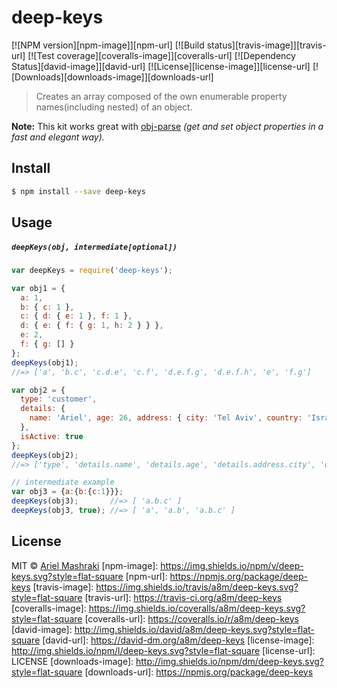 # deep-keys 
[![NPM version][npm-image]][npm-url]
[![Build status][travis-image]][travis-url]
[![Test coverage][coveralls-image]][coveralls-url]
[![Dependency Status][david-image]][david-url]
[![License][license-image]][license-url]
[![Downloads][downloads-image]][downloads-url]

> Creates an array composed of the own enumerable property names(including nested) of an object.

**Note:** This kit works great with [obj-parse](https://github.com/a8m/obj-parse) _(get and set object properties in a fast and elegant way)._

## Install

```sh
$ npm install --save deep-keys
```

## Usage
##### `deepKeys(obj, intermediate[optional])`
```js
var deepKeys = require('deep-keys');

var obj1 = {
  a: 1,
  b: { c: 1 },
  c: { d: { e: 1 }, f: 1 },
  d: { e: { f: { g: 1, h: 2 } } },
  e: 2,
  f: { g: [] }
};
deepKeys(obj1);
//=> ['a', 'b.c', 'c.d.e', 'c.f', 'd.e.f.g', 'd.e.f.h', 'e', 'f.g']

var obj2 = {
  type: 'customer',
  details: {
    name: 'Ariel', age: 26, address: { city: 'Tel Aviv', country: 'Israel' }
  },
  isActive: true
};
deepKeys(obj2);
//=> ['type', 'details.name', 'details.age', 'details.address.city', 'details.address.country', 'isActive']

// intermediate example
var obj3 = {a:{b:{c:1}}};
deepKeys(obj3);       //=> [ 'a.b.c' ]
deepKeys(obj3, true); //=> [ 'a', 'a.b', 'a.b.c' ]
```


## License

MIT © [Ariel Mashraki](https://github.com/a8m)
[npm-image]: https://img.shields.io/npm/v/deep-keys.svg?style=flat-square
[npm-url]: https://npmjs.org/package/deep-keys
[travis-image]: https://img.shields.io/travis/a8m/deep-keys.svg?style=flat-square
[travis-url]: https://travis-ci.org/a8m/deep-keys
[coveralls-image]: https://img.shields.io/coveralls/a8m/deep-keys.svg?style=flat-square
[coveralls-url]: https://coveralls.io/r/a8m/deep-keys
[david-image]: http://img.shields.io/david/a8m/deep-keys.svg?style=flat-square
[david-url]: https://david-dm.org/a8m/deep-keys
[license-image]: http://img.shields.io/npm/l/deep-keys.svg?style=flat-square
[license-url]: LICENSE
[downloads-image]: http://img.shields.io/npm/dm/deep-keys.svg?style=flat-square
[downloads-url]: https://npmjs.org/package/deep-keys
